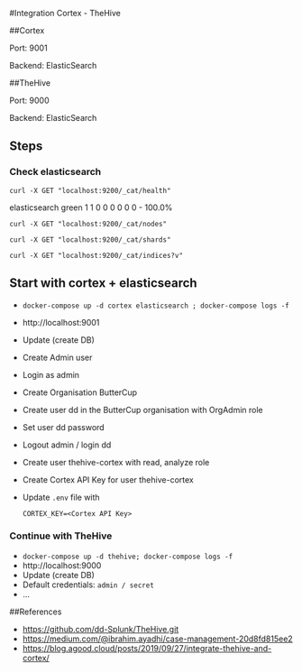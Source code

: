 #Integration Cortex - TheHive

##Cortex

Port: 9001

Backend: ElasticSearch

##TheHive

Port: 9000

Backend: ElasticSearch

## Steps

### Check elasticsearch

```
curl -X GET "localhost:9200/_cat/health"
```

<timestamp> elasticsearch green 1 1 0 0 0 0 0 0 - 100.0%

```
curl -X GET "localhost:9200/_cat/nodes"
```

```
curl -X GET "localhost:9200/_cat/shards"
```

```
curl -X GET "localhost:9200/_cat/indices?v"
```

## Start with cortex + elasticsearch

- `docker-compose up -d cortex elasticsearch ; docker-compose logs -f`

- http://localhost:9001

- Update (create DB)

- Create Admin user

- Login as admin

- Create Organisation ButterCup

- Create user dd in the ButterCup organisation with OrgAdmin role

- Set user dd password

- Logout admin / login dd

- Create user thehive-cortex with read, analyze role

- Create Cortex API Key for user thehive-cortex

- Update `.env` file with  

  ```
  CORTEX_KEY=<Cortex API Key>
  ```

### Continue with TheHive

- `docker-compose up -d thehive; docker-compose logs -f`
- http://localhost:9000
- Update (create DB)
- Default credentials: `admin / secret` 
- ...

##References

- https://github.com/dd-Splunk/TheHive.git
- https://medium.com/@ibrahim.ayadhi/case-management-20d8fd815ee2
- https://blog.agood.cloud/posts/2019/09/27/integrate-thehive-and-cortex/

